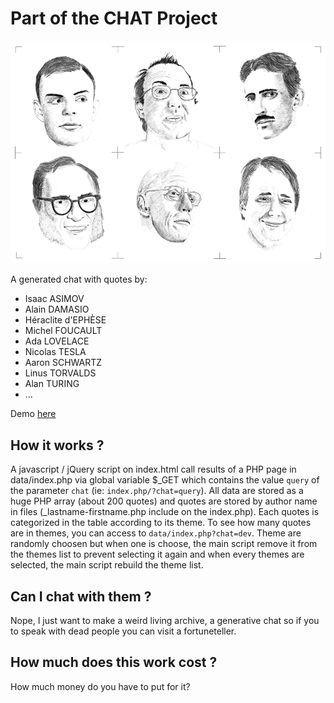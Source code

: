 # Part of the CHAT Project
![drawings](https://raw.githubusercontent.com/nclslbrn/CHAT/master/dev/images/memories-contrast.png)

A generated chat with quotes by:
- Isaac ASIMOV
- Alain DAMASIO
- Héraclite d'EPHÈSE
- Michel FOUCAULT
- Ada LOVELACE
- Nicolas TESLA
- Aaron SCHWARTZ
- Linus TORVALDS
- Alan TURING
- ...

Demo [here](https://CHAT.artemg.com/ "CHAT: Demo")

## How it works ?

A javascript / jQuery script on index.html call results of a PHP page in data/index.php via global variable $_GET which contains the value `query` of the parameter `chat` (ie: `index.php/?chat=query`).
All data are stored as a huge PHP array (about 200 quotes) and quotes are stored by author name in files (_lastname-firstname.php include on the index.php).
Each quotes is categorized in the table according to its theme. To see how many quotes are in themes, you can access to `data/index.php?chat=dev`.
Theme are randomly choosen but when one is choose, the main script remove it from the themes list to prevent selecting it again and when every themes are selected, the main script rebuild the theme list.

## Can I chat with them ?

Nope, I just want to make a weird living archive, a generative chat so if you to speak with dead people you can visit a fortuneteller.

## How much does this work cost ?

How much money do you have to put for it?
